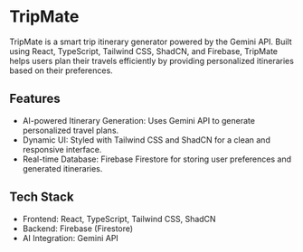 # TripMate

TripMate is a smart trip itinerary generator powered by the Gemini API. Built using React, TypeScript, Tailwind CSS, ShadCN, and Firebase, TripMate helps users plan their travels efficiently by providing personalized itineraries based on their preferences.

## Features
- AI-powered Itinerary Generation: Uses Gemini API to generate personalized travel plans.
- Dynamic UI: Styled with Tailwind CSS and ShadCN for a clean and responsive interface.
- Real-time Database: Firebase Firestore for storing user preferences and generated itineraries.

## Tech Stack
  - Frontend: React, TypeScript, Tailwind CSS, ShadCN
  - Backend: Firebase (Firestore)
  - AI Integration: Gemini API
